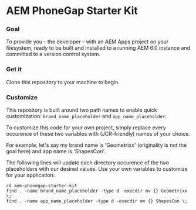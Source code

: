 AEM PhoneGap Starter Kit
========================

### Goal 

To provide you - the developer - with an AEM Apps project on your filesystem, ready to be built and installed to a running AEM 6.0 instance and committed to a version control system.

### Get it

Clone this repository to your machine to begin.

### Customize

This repository is built around two path names to enable quick customization: `brand_name_placeholder` and `app_name_placeholder`.

To customize this code for your own project, simply replace every occurence of these two variables with (JCR-friendly) names of your choice. 

For example, let's say my brand name is 'Geometrixx' (originality is not the goal here) and app name is 'ShapesCon'. 

The following lines will update each directory occurence of the two placeholders with our desired values. Use your own variables to customize for your application:

	cd aem-phonegap-starter-kit
	find . -name brand_name_placeholder -type d -execdir mv {} Geometrixx \;
	find . -name app_name_placeholder -type d -execdir mv {} ShapesCon \;
